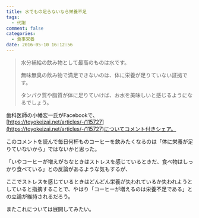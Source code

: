 ```yaml
---
title: 水でもの足らないなら栄養不足
tags:
  - 代謝
comment: false
categories:
  - 食事栄養
date: 2016-05-10 16:12:56
---
```


> 水分補給の飲み物として最高のものは水です。
> 
> 
> 無味無臭の飲み物で満足できないのは、体に栄養が足りていない証拠です。
> 
> 
> タンパク質や脂質が体に足りていけば、お水を美味しいと感じるようになるでしょう。

歯科医師の小幡宏一氏がFacebookで、[https://toyokeizai.net/articles/-/115727](https://toyokeizai.net/articles/-/115727)についてコメント付きシェア。

このコメントを読んで毎日何杯ものコーヒーを飲みたくなるのは「体に栄養が足りていないから」ではないかと思った。

「いやコーヒーが増えがちなときはストレスを感じているときだ、食べ物はしっかり食べている」との反論があるような気もするが、

ここでストレスを感じているときはどんどん栄養が失われているか失われようとしていると指摘することで、やはり「コーヒーが増えるのは栄養不足である」との立論が維持されるだろう。

またこれについては展開してみたい。